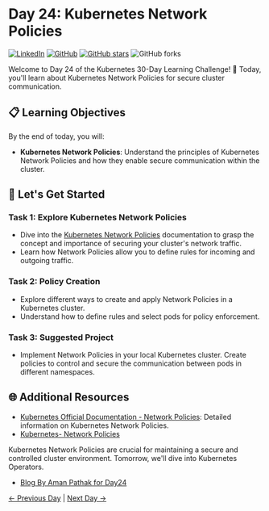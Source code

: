 # Day 24: Kubernetes Network Policies
[![LinkedIn](https://img.shields.io/badge/Connect%20with%20me%20on-LinkedIn-blue.svg)](https://www.linkedin.com/in/aman-devops/)
[![GitHub](https://img.shields.io/github/stars/AmanPathak-DevOps.svg?style=social)](https://github.com/AmanPathak-DevOps)
[![GitHub stars](https://img.shields.io/github/stars/AmanPathak-DevOps/30DaysOfKubernetes)](https://github.com/AmanPathak-DevOps/30DaysOfKubernetes/stargazers)
![GitHub forks](https://img.shields.io/github/forks/AmanPathak-DevOps/30DaysOfKubernetes)

Welcome to Day 24 of the Kubernetes 30-Day Learning Challenge! 🚀 Today, you'll learn about Kubernetes Network Policies for secure cluster communication.

## 📋 Learning Objectives

By the end of today, you will:
- **Kubernetes Network Policies**: Understand the principles of Kubernetes Network Policies and how they enable secure communication within the cluster.

## 🚀 Let's Get Started

### Task 1: Explore Kubernetes Network Policies
- Dive into the [Kubernetes Network Policies](https://kubernetes.io/docs/concepts/services-networking/network-policies/) documentation to grasp the concept and importance of securing your cluster's network traffic.
- Learn how Network Policies allow you to define rules for incoming and outgoing traffic.

### Task 2: Policy Creation
- Explore different ways to create and apply Network Policies in a Kubernetes cluster.
- Understand how to define rules and select pods for policy enforcement.

### Task 3: Suggested Project
- Implement Network Policies in your local Kubernetes cluster. Create policies to control and secure the communication between pods in different namespaces.

## 🌐 Additional Resources

- [Kubernetes Official Documentation - Network Policies](https://kubernetes.io/docs/concepts/services-networking/network-policies/): Detailed information on Kubernetes Network Policies.
- [Kubernetes- Network Policies](https://youtu.be/VF4hpwG_px8?si=3BlAfJ5-r8vuNwzr)

Kubernetes Network Policies are crucial for maintaining a secure and controlled cluster environment.  Tomorrow, we'll dive into Kubernetes Operators.

- [Blog By Aman Pathak for Day24](https://medium.com/devops-dev/day-24-exploring-kubernetes-network-policies-0d8e687ff850)

[← Previous Day](../Day23/README.md) | [Next Day →](../Day25/README.md)